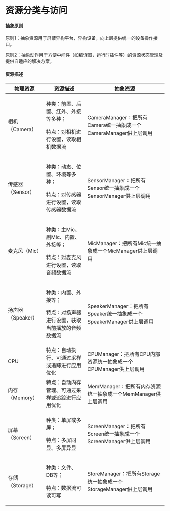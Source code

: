 # 资源分类与访问

#### 抽象原则

原则1：抽象资源用于屏蔽异构平台，异构设备，向上层提供统⼀的设备操作接口。&#x20;

原则2：抽象动作用于方便中间件（如编译器，运行时插件等）的资源状态管理及提供自适应的解决方案。

#### 资源描述

<table data-full-width="false"><thead><tr><th>物理资源</th><th>资源描述</th><th>抽象资源</th></tr></thead><tbody><tr><td>相机（Camera）</td><td><p>种类：前置、后置、红外、外接等多种；</p><p>特点：对相机进行设置，读取相机数据流</p></td><td>CameraManager：把所有Camera统一抽象成一个 CameraManager供上层调用</td></tr><tr><td>传感器（Sensor）</td><td><p>种类：动态、位置、环境等多种；</p><p>特点：对传感器进行设置，读取传感器数据流</p></td><td>SensorManager：把所有Sensor统一抽象成一个SensorManager供上层调用</td></tr><tr><td>麦克风（Mic）</td><td><p>种类：主Mic、副Mic、内置、外接等；</p><p>特点：对麦克风进行设置，读取音频数据流</p></td><td>MicManager：把所有Mic统一抽象成一个MicManager供上层调用</td></tr><tr><td>扬声器（Speaker）</td><td><p>种类：内置、外接等；</p><p>特点：对扬声器进行设置，获取当前播放的音频数据流</p></td><td>SpeakerManager：把所有Speaker统一抽象成一个 SpeakerManager供上层调用</td></tr><tr><td>CPU</td><td>特点：自动执行、可通过采样或追踪进行应用优化</td><td>CPUManager：把所有CPU内部资源统一抽象成一个CPUManager供上层调用</td></tr><tr><td>内存（Memory）</td><td>特点：自动内存管理、可通过采样或追踪进行应用优化</td><td>MemManager：把所有内存资源统一抽象成一个MemManager供上层调用</td></tr><tr><td>屏幕（Screen）</td><td><p>种类：单屏或多屏；</p><p>特点：多屏同显、多屏异显</p></td><td>ScreenManager：把所有Screen统一抽象成一个 ScreenManager供上层调用</td></tr><tr><td>存储（Storage）</td><td><p>种类：文件、DB等；</p><p>特点：数据流可读可写</p></td><td>StoreManager：把所有Storage统一抽象成一个 StorageManager供上层调用</td></tr></tbody></table>
